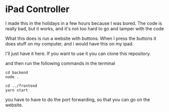 # iPad Controller

I made this in the holidays in a few hours because I was bored. The code is really bad, but it works, and it's not too hard to go and tamper with the code

What this does is run a website with buttons. When I press the buttons it does stuff on my computer, and i would have this on my ipad. 

I'll just have it here. If you want to use it you can clone this repository.

and then run the following commands in the terminal
```batch
cd backend
node . 

cd ../frontend
yarn start
```

you have to have to do the port forwarding, so that you can go on the website.
